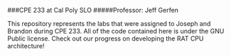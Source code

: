 ###CPE 233 at Cal Poly SLO
#####Professor: Jeff Gerfen

This repository represents the labs that were assigned to Joseph and Brandon
during CPE 233. All of the code contained here is under the GNU Public
license. Check out our progress on developing the RAT CPU architecture!
